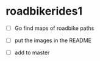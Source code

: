 # roadbikerides1
- [ ] Go find maps of roadbike paths
- [ ] put the images in the README
- [ ] add to master


